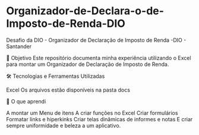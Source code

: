 # Organizador-de-Declara-o-de-Imposto-de-Renda-DIO

Desafio da DIO - Organizador de Declaração de Imposto de Renda -DIO - Santander

📌 Objetivo
Este repositório documenta minha experiência utilizando o Excel para montar um Organizador de Declaração de Imposto de Renda.

🛠️ Tecnologias e Ferramentas Utilizadas

 Excel
Os arquivos estão disponíveis na pasta docs

🧠 O que aprendi 

A montar um Menu de itens
A criar funções no Excel
Criar formulários
Formatar links e hiperkinks
Criar telas dinâmicas de informes e notas
E criar sempre uniformidade e beleza a um aplicativo.
